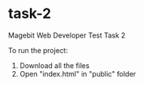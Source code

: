 # task-2
 Magebit Web Developer Test Task 2

To run the project:

1. Download all the files
2. Open "index.html" in "public" folder
